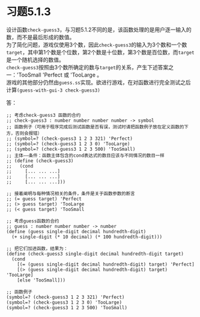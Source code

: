 # 习题5.1.3
设计函数`check-guess3`，与习题5.1.2不同的是，该函数处理的是用户逐一输入的数，而不是最后形成的数值。  
为了简化问题，游戏仅使用3个数，因此`check-guess3`的输入为3个数和一个数`target`，其中第1个数是个位数，第2个数是十位数，第3个数是百位数，而`target`是一个随机选择的数值。  
`check-guess3`按照由3个数所确定的数与`target`的关系，产生下述答案之一：'TooSmall 'Perfect 或 'TooLarge 。  
游戏的其他部分仍然由`guess.ss`实现。欲进行游戏，在对函数进行完全测试之后计算`(guess-with-gui-3 check-guess3)`
  
答：
```
;; 考虑check-guess3 函数的合约
;; check-guess3 : number number number number -> symbol
;; 函数例子（可用于程序完成后测试函数是否有误，测试时请把函数例子放在定义函数的下方，否则会报错）
;; (symbol=? (check-guess3 1 2 3 321) 'Perfect)
;; (symbol=? (check-guess3 1 2 3 0) 'TooLarge)
;; (symbol=? (check-guess3 1 2 3 500) 'TooSmall)
;; 主体——条件：函数主体包含的cond表达式的数目应该与不同情况的数目一样
;; (define (check-guess3)
;;   (cond
;;     [... ... ...]
;;     [... ... ...]
;;     [... ... ...]))

;; 接着阐明与每种情况相关的条件，条件是关于函数参数的断言
;; (= guess target) 'Perfect
;; (> guess target) 'TooLarge
;; (< guess target) 'TooSmall

;; 考虑guess函数的合约
;; guess : number number number -> number
(define (guess single-digit decimal hundredth-digit)
  (+ single-digit (* 10 decimal) (* 100 hundredth-digit)))

;; 把它们加进函数，结果为：
(define (check-guess3 single-digit decimal hundredth-digit target)
  (cond
    [(= (guess single-digit decimal hundredth-digit) target) 'Perfect]
    [(> (guess single-digit decimal hundredth-digit) target) 'TooLarge]
    [else 'TooSmall]))

;; 函数例子
(symbol=? (check-guess3 1 2 3 321) 'Perfect)
(symbol=? (check-guess3 1 2 3 0) 'TooLarge)
(symbol=? (check-guess3 1 2 3 500) 'TooSmall)
```